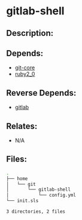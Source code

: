 # gitlab-shell

## Description:



## Depends:

  -  [git-core](/salt/git-core)
  -  [ruby2_0](/salt/ruby2_0)

## Reverse Depends:

  -  [gitlab](/salt/gitlab)

## Relates:

  -  N/A

## Files:

```bash
.
├── home
│   └── git
│       └── gitlab-shell
│           └── config.yml
└── init.sls

3 directories, 2 files
```
